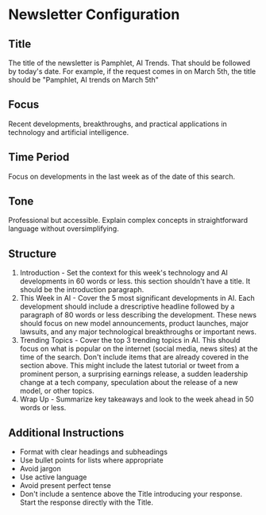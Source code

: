 # Newsletter Configuration

## Title
The title of the newsletter is Pamphlet, AI Trends. That should be followed by today's date. For example, if the request comes in on March 5th, the title should be "Pamphlet, AI trends on March 5th"

## Focus
Recent developments, breakthroughs, and practical applications in technology and artificial intelligence.

## Time Period
Focus on developments in the last week as of the date of this search.

## Tone
Professional but accessible. Explain complex concepts in straightforward language without oversimplifying.

## Structure
1. Introduction - Set the context for this week's technology and AI developments in 60 words or less. this section shouldn't have a title. It should be the introduction paragraph.
2. This Week in AI - Cover the 5 most significant developments in AI. Each development should include a drescriptive headline followed by a paragraph of 80 words or less describing the development. These news should focus on new model announcements, product launches, major lawsuits, and any major technological breakthroughs or important news.
3. Trending Topics - Cover the top 3 trending topics in AI. This should focus on what is popular on the internet (social media, news sites) at the time of the search. Don't include items that are already covered in the section above. This might include the latest tutorial or tweet from a prominent person, a surprising earnings release, a sudden leadership change at a tech company, speculation about the release of a new model, or other topics.
4. Wrap Up - Summarize key takeaways and look to the week ahead in 50 words or less.

## Additional Instructions
- Format with clear headings and subheadings
- Use bullet points for lists where appropriate
- Avoid jargon
- Use active language
- Avoid present perfect tense
- Don't include a sentence above the Title introducing your response. Start the response directly with the Title.